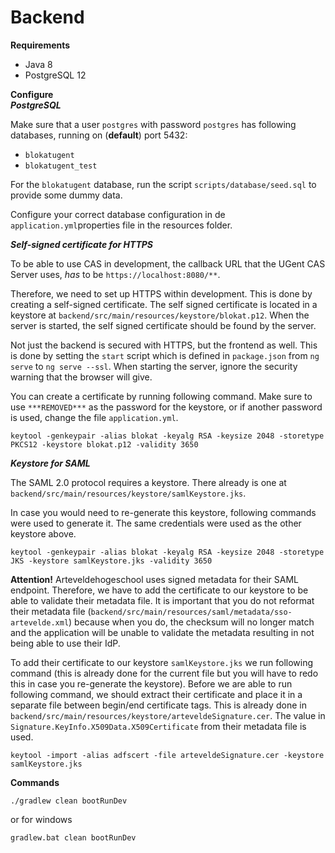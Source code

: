 













# Backend
**Requirements**
- Java 8
- PostgreSQL 12

**Configure**  
***PostgreSQL***

Make sure that a user `postgres` with password `postgres` has following databases, running on (<b>default</b>) port 5432:
- `blokatugent`
- `blokatugent_test`

For the `blokatugent` database, run the script `scripts/database/seed.sql` to provide some dummy data.

Configure your correct database configuration in de `application.yml`properties file in the resources folder.

***Self-signed certificate for HTTPS***

To be able to use CAS in development, the callback URL that the UGent CAS Server uses, <i>has</i> to be `https://localhost:8080/**`.

Therefore, we need to set up HTTPS within development. This is done by creating a self-signed certificate. The self signed certificate is located in a keystore at `backend/src/main/resources/keystore/blokat.p12`. When the server is started, the self signed certificate should be found by the server.

Not just the backend is secured with HTTPS, but the frontend as well. This is done by setting the `start` script which is defined in `package.json` from `ng serve` to `ng serve --ssl`. When starting the server, ignore the security warning that the browser will give.

You can create a certificate by running following command. Make sure to use `***REMOVED***` as the password for the keystore, or if another password is used, change the file `application.yml`.
``` shell script
keytool -genkeypair -alias blokat -keyalg RSA -keysize 2048 -storetype PKCS12 -keystore blokat.p12 -validity 3650
```


***Keystore for SAML***

The SAML 2.0 protocol requires a keystore. There already is one at `backend/src/main/resources/keystore/samlKeystore.jks`.

In case you would need to re-generate this keystore, following commands were used to generate it. The same credentials were used as the other keystore above.

```
keytool -genkeypair -alias blokat -keyalg RSA -keysize 2048 -storetype JKS -keystore samlKeystore.jks -validity 3650
```

**Attention!** Arteveldehogeschool uses signed metadata for their SAML endpoint. Therefore, we have to add the certificate to our keystore to be able to validate their metadata file.
It is important that you do not reformat their metadata file (`backend/src/main/resources/saml/metadata/sso-artevelde.xml`) because when you do, the checksum will no longer match and the application will be unable to validate the metadata resulting in not being able to use their IdP.

To add their certificate to our keystore `samlKeystore.jks` we run following command (this is already done for the current file but you will have to redo this in case you re-generate the keystore).
Before we are able to run following command, we should extract their certificate and place it in a separate file between begin/end certificate tags. This is already done in `backend/src/main/resources/keystore/arteveldeSignature.cer`. The value in `Signature.KeyInfo.X509Data.X509Certificate` from their metadata file is used.

```
keytool -import -alias adfscert -file arteveldeSignature.cer -keystore samlKeystore.jks
```


**Commands**
```shell script
./gradlew clean bootRunDev
```
or for windows
```shell script
gradlew.bat clean bootRunDev
```